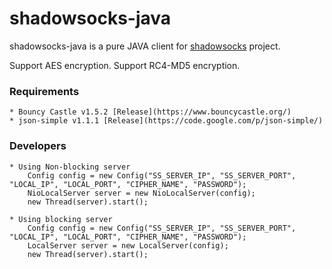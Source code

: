 shadowsocks-java
================

shadowsocks-java is a pure JAVA client for [shadowsocks](https://github.com/shadowsocks/shadowsocks) project.

Support AES encryption.
Support RC4-MD5 encryption.

### Requirements
    * Bouncy Castle v1.5.2 [Release](https://www.bouncycastle.org/)
    * json-simple v1.1.1 [Release](https://code.google.com/p/json-simple/)
    
### Developers
    * Using Non-blocking server
        Config config = new Config("SS_SERVER_IP", "SS_SERVER_PORT", "LOCAL_IP", "LOCAL_PORT", "CIPHER_NAME", "PASSWORD");
        NioLocalServer server = new NioLocalServer(config);
        new Thread(server).start();
        
    * Using blocking server
        Config config = new Config("SS_SERVER_IP", "SS_SERVER_PORT", "LOCAL_IP", "LOCAL_PORT", "CIPHER_NAME", "PASSWORD");
        LocalServer server = new LocalServer(config);
        new Thread(server).start();